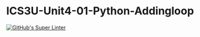 # ICS3U-Unit4-01-Python-Addingloop

[![GitHub's Super Linter](https://github.com/matthew-meech/ICS3U-Unit4-01-Python-Addingloop/workflows/GitHub's%20Super%20Linter/badge.svg)](https://github.com/matthew-meech/ICS3U-Unit4-01-Python-Addingloop/actions)
